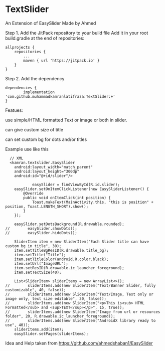 # TextSlider
An Extension of EasySlider Made by Ahmed

Step 1. Add the JitPack repository to your build file
Add it in your root build.gradle at the end of repositories:

	allprojects {
		repositories {
			...
			maven { url 'https://jitpack.io' }
		}
	}

Step 2. Add the dependency

	dependencies {
	        implementation 'com.github.muhammadkamranlatifraza:TextSlider:+'
	}
  
  Featues:
  
  use simple/HTML formatted Text or image or both in slider.
  
  can give custom size of title
  
  can set custom bg for dots and/or titles
  
  
  Example use like this
  
      // XML
      <kamran.textslider.EasySlider
        android:layout_width="match_parent"
        android:layout_height="300dp"
        android:id="@+id/slider"/>
        
                easySlider = findViewById(R.id.slider);
        easySlider.setOnItemClickListener(new EasySliderListener() {
            @Override
            public void onItemClick(int position) {
                Toast.makeText(MainActivity.this, "this is position" + position, Toast.LENGTH_SHORT).show();
            }
        });

        easySlider.setDotsBackground(R.drawable.rounded);
	//        easySlider.showDots();
	//        easySlider.hideDots();
        
        SliderItem item = new SliderItem("Each Slider title can have custom bg in title", 30);
        item.setTitleBgResID(R.drawable.title_bg);
        item.setTitle("Title");
        item.setTitleColor(android.R.color.black);
        item.setUrl("ImageURL");
        item.setResID(R.drawable.ic_launcher_foreground);
        item.setTextSize(40);

        List<SliderItem> sliderItems = new ArrayList<>();
	//        sliderItems.add(new SliderItem("Text/Banner Slider, fully customizable", 40, false));
	//        sliderItems.add(new SliderItem("Text/Imsge, Text only or image only, text size editable", 30, false));
	//        sliderItems.add(new SliderItem("<p>This is<sub> HTML Formatted</sub> and <sup>TEXT</sup></p>", 15, true));
	//        sliderItems.add(new SliderItem("Image from url or resources folder", 20, R.drawable.ic_launcher_foreground));
	//        sliderItems.add(new SliderItem("AndroidX library ready to use", 40));
        sliderItems.add(item);
        easySlider.setPages(sliderItems);

Idea and Help taken from https://github.com/ahmedshaban1/EasySlider
